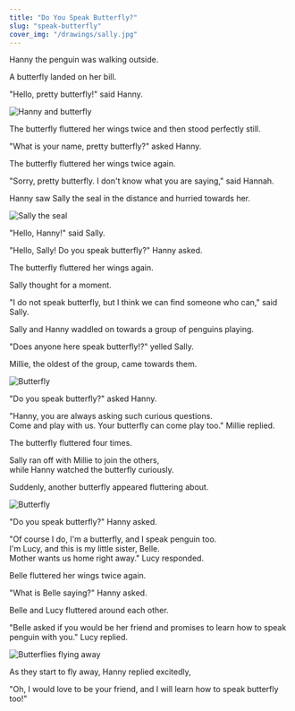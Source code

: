 ```yaml
---
title: "Do You Speak Butterfly?"
slug: "speak-butterfly"
cover_img: "/drawings/sally.jpg"
---
```


Hanny the penguin was walking outside.

A butterfly landed on her bill.

"Hello, pretty butterfly!" said Hanny.

![Hanny and butterfly](/drawings/hanny_butterfly.jpg)

The butterfly fluttered her wings twice and then stood perfectly still.

"What is your name, pretty butterfly?" asked Hanny.

The butterfly fluttered her wings twice again.

"Sorry, pretty butterfly. I don't know what you are saying," said Hannah.

Hanny saw Sally the seal in the distance and hurried towards her.

![Sally the seal](/drawings/sally.jpg)

"Hello, Hanny!" said Sally.

"Hello, Sally! Do you speak butterfly?" Hanny asked.

The butterfly fluttered her wings again.

Sally thought for a moment.

"I do not speak butterfly, but I think we can find someone who can," said Sally.

Sally and Hanny waddled on towards a group of penguins playing.

"Does anyone here speak butterfly!?" yelled Sally.

Millie, the oldest of the group, came towards them.

![Butterfly](/drawings/hanny_millie_sally.jpg)

"Do you speak butterfly?" asked Hanny.

"Hanny, you are always asking such curious questions.  
Come and play with us. Your butterfly can come play too." Millie replied.

The butterfly fluttered four times.

Sally ran off with Millie to join the others,  
while Hanny watched the butterfly curiously.

Suddenly, another butterfly appeared fluttering about.

![Butterfly](/drawings/butterfly.jpg)

"Do you speak butterfly?" Hanny asked.

"Of course I do, I'm a butterfly, and I speak penguin too.  
I'm Lucy, and this is my little sister, Belle.  
Mother wants us home right away." Lucy responded.

Belle fluttered her wings twice again.

"What is Belle saying?" Hanny asked.

Belle and Lucy fluttered around each other.

"Belle asked if you would be her friend and promises to learn how to speak penguin with you." Lucy replied.

![Butterflies flying away](/drawings/butterflies_leaving.jpg)

As they start to fly away, Hanny replied excitedly,

"Oh, I would love to be your friend, and I will learn how to speak butterfly too!"
